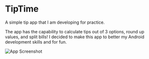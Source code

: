# TipTime
A simple tip app that I am developing for practice.

The app has the capability to calculate tips out of 3 options, round up values, and split bills!
I decided to make this app to better my Android development skills and for fun.

![App Screenshot](https://lh3.googleusercontent.com/5LcZPjpnW01_ViSUCCvIKnCXE2_nO4OMWvGiZ5ESbMdWS9L-rB5D6V6Ll8ko3ScG-cCdxoIFHWpUaxOlhgiXu4LUTuBABxm83Q791oSUlKyiGgu4gN67QF01IMVJbMFGu1R5AIhrzqm_qmR0o1uFRSjcnjQNS8Mm-2CpVVB6kKg23HkkP0RVuxCrwxhUgUwVEoN0RvHXQ9KS3gWZOQ_oVWoCOYId3YqJTvaP0uKOexTphM3ZGCagZqiW44jVvE9U5QXAdGEyaFWjZpZgDbpz-NX7SZ3N77xgaS2ZReo3qgxDfJa6Pg-ZgDbh_KgduQjj592VRyTbt1tETSnpPJxHdLwb2Dz1emkzBkd0it4mP7c39iduEwxrd6ZRLAyQh2ZAJ3jGkJzP46CjimQOYN3rdu2Nne-s4OUzaKfzYLp-uUzdTq6XYhNTq7zL4zW9eTI2qRWiJbSrWyQD9VtYPUrRt_6wS1SnqeRNjIAPs9GQo7BVX3YdL-3agdL3_aBAP8XXR14-ecdvMY3iomTHkBOtGnHXYa2BaeSyv65UMn4IVxjxrmW6H9jlWKriZJ6qhY7R-DBdZyAc8VdjcgpSp0sWn2OW02tYmuPV8v-OvlNRLpSb3YvH_2EYz9shdbG5s8179sqClvl0W_8tufA46c1awYMWRULhSDsYHVozG8ufNozhrq2NrswKr3Z5ieFk=w947-h1272-no?authuser=0)
